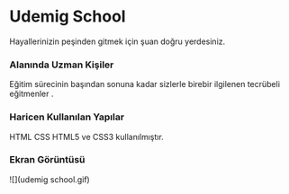 <h1> Udemig School </h1>

Hayallerinizin peşinden gitmek için şuan doğru yerdesiniz.

<h3> Alanında Uzman Kişiler </h3>

Eğitim sürecinin başından sonuna kadar sizlerle birebir ilgilenen tecrübeli eğitmenler .

<h3> Haricen Kullanılan Yapılar </h3>

HTML CSS HTML5 ve CSS3 kullanılmıştır.

<h3> Ekran Görüntüsü </h3>

![](udemig school.gif)
